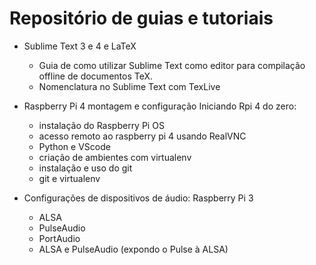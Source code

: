 # Repositório de guias e tutoriais

* Sublime Text 3 e 4 e LaTeX
  * Guia de como utilizar Sublime Text como editor para compilação offline de documentos TeX.
  * Nomenclatura no Sublime Text com TexLive
  
* Raspberry Pi 4 montagem e configuração
  Iniciando Rpi 4 do zero:
  * instalação do Raspberry Pi OS
  * acesso remoto ao raspberry pi 4 usando RealVNC
  * Python e VScode
  * criação de ambientes com virtualenv
  * instalação e uso do git
  * git e virtualenv
  
* Configurações de dispositivos de áudio: Raspberry Pi 3
  * ALSA
  * PulseAudio
  * PortAudio
  * ALSA e PulseAudio (expondo o Pulse à ALSA)
